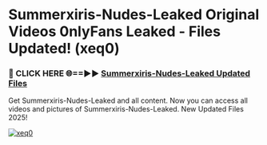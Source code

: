 # Summerxiris-Nudes-Leaked Original Videos 0nlyFans Leaked - Files Updated! (xeq0)

<h3>🔴 CLICK HERE 🌐==►► <a href="https://tinyurl.com/yc6ubb5a" rel="nofollow">Summerxiris-Nudes-Leaked Updated Files</a></h3>

Get Summerxiris-Nudes-Leaked and all content. Now you can access all videos and pictures of Summerxiris-Nudes-Leaked. New Updated Files 2025!

[![xeq0](https://i.imgur.com/7eu0CRL.gif)](https://tinyurl.com/yc6ubb5a)
